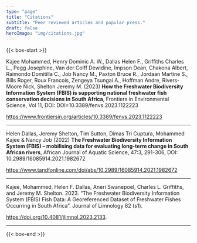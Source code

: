 ```yaml
---
type: "page"
title: "Citations"
subtitle: "Peer reviewed articles and popular press."
draft: false
heroImage: "img/citations.jpg"
---
```


{{< box-start >}}

Kajee Mohammed, Henry Dominic A. W., Dallas Helen F., Griffiths Charles L., Pegg Josephine, Van der Colff Dewidine, Impson Dean, Chakona Albert, Raimondo Domitilla C., Job Nancy M., Paxton Bruce R., Jordaan Martine S., Bills Roger, Roux Francois, Zengeya Tsungai A., Hoffman Andre, Rivers-Moore Nick, Shelton Jeremy M. (2023) **How the Freshwater Biodiversity Information System (FBIS) is supporting national freshwater fish conservation decisions in South Africa**, Frontiers in Environmental Science, Vol 11, DOI: DOI=10.3389/fenvs.2023.1122223    

https://www.frontiersin.org/articles/10.3389/fenvs.2023.1122223     
	  
----

Helen Dallas, Jeremy Shelton, Tim Sutton, Dimas Tri Cuptura, Mohammed Kajee & Nancy Job (2022) **The Freshwater Biodiversity Information System (FBIS) – mobilising data for evaluating long-term change in South African rivers**, African Journal of Aquatic Science, 47:3, 291-306, DOI: 10.2989/16085914.2021.1982672

https://www.tandfonline.com/doi/abs/10.2989/16085914.2021.1982672

----

Kajee, Mohammed, Helen F. Dallas, Aneri Swanepoel, Charles L. Griffiths, and Jeremy M. Shelton. 2023. “The Freshwater Biodiversity Information System (FBIS) Fish Data: A Georeferenced Dataset of Freshwater Fishes Occurring in South Africa”. Journal of Limnology 82 (s1). 

https://doi.org/10.4081/jlimnol.2023.2133.

----

{{< box-end >}}
